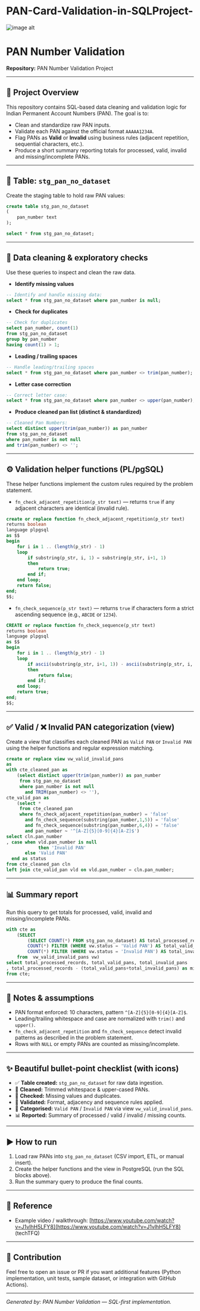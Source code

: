 # PAN-Card-Validation-in-SQLProject-

![image alt]([https://github.com/Gulshankr007/Music-Store-Analysis-Sql/blob/bf9a5f66d90ee13380513056e6c0e1410b2a8070/MusicDatabaseSchema.png](https://github.com/Gulshankr007/PAN-Card-Validation-in-SQLProject-/blob/da4c186e0f597462b7def70c0acb16afd48cbb77/pan%20project%20.png))

# PAN Number Validation

**Repository:** PAN Number Validation Project

---

## 📌 Project Overview

This repository contains SQL-based data cleaning and validation logic for Indian Permanent Account Numbers (PAN). The goal is to:

* Clean and standardize raw PAN inputs.
* Validate each PAN against the official format `AAAAA1234A`.
* Flag PANs as **Valid** or **Invalid** using business rules (adjacent repetition, sequential characters, etc.).
* Produce a short summary reporting totals for processed, valid, invalid and missing/incomplete PANs.

---

## 🔧 Table: `stg_pan_no_dataset`

Create the staging table to hold raw PAN values:

```sql
create table stg_pan_no_dataset
(
    pan_number text
);

select * from stg_pan_no_dataset;
```

---

## 🧹 Data cleaning & exploratory checks

Use these queries to inspect and clean the raw data.

* **Identify missing values**

```sql
-- Identify and handle missing data:
select * from stg_pan_no_dataset where pan_number is null;
```

* **Check for duplicates**

```sql
-- Check for duplicates
select pan_number, count(1)
from stg_pan_no_dataset
group by pan_number
having count(1) > 1;
```

* **Leading / trailing spaces**

```sql
-- Handle leading/trailing spaces
select * from stg_pan_no_dataset where pan_number <> trim(pan_number);
```

* **Letter case correction**

```sql
-- Correct letter case:
select * from stg_pan_no_dataset where pan_number <> upper(pan_number);
```

* **Produce cleaned pan list (distinct & standardized)**

```sql
-- Cleaned Pan Numbers:
select distinct upper(trim(pan_number)) as pan_number
from stg_pan_no_dataset
where pan_number is not null
and trim(pan_number) <> '';
```

---

## ⚙️ Validation helper functions (PL/pgSQL)

These helper functions implement the custom rules required by the problem statement.

* `fn_check_adjacent_repetition(p_str text)` — returns `true` if any adjacent characters are identical (invalid rule).

```sql
create or replace function fn_check_adjacent_repetition(p_str text)
returns boolean
language plpgsql
as $$
begin
    for i in 1 .. (length(p_str) - 1)
    loop
        if substring(p_str, i, 1) = substring(p_str, i+1, 1)
        then
            return true;
        end if;
    end loop;
    return false;
end;
$$;
```

* `fn_check_sequence(p_str text)` — returns `true` if characters form a strict ascending sequence (e.g., `ABCDE` or `1234`).

```sql
CREATE or replace function fn_check_sequence(p_str text)
returns boolean
language plpgsql
as $$
begin
    for i in 1 .. (length(p_str) - 1)
    loop
        if ascii(substring(p_str, i+1, 1)) - ascii(substring(p_str, i, 1)) <> 1
        then
            return false;
        end if;
    end loop;
    return true;
end;
$$;
```

---

## ✅ Valid / ❌ Invalid PAN categorization (view)

Create a view that classifies each cleaned PAN as `Valid PAN` or `Invalid PAN` using the helper functions and regular expression matching.

```sql
create or replace view vw_valid_invalid_pans
as
with cte_cleaned_pan as
    (select distinct upper(trim(pan_number)) as pan_number
     from stg_pan_no_dataset
     where pan_number is not null
       and TRIM(pan_number) <> ''),
cte_valid_pan as
    (select *
     from cte_cleaned_pan
     where fn_check_adjacent_repetition(pan_number) = 'false'
       and fn_check_sequence(substring(pan_number,1,5)) = 'false'
       and fn_check_sequence(substring(pan_number,6,4)) = 'false'
       and pan_number ~ '^[A-Z]{5}[0-9]{4}[A-Z]$')
select cln.pan_number
, case when vld.pan_number is null
            then 'Invalid PAN'
       else 'Valid PAN'
  end as status
from cte_cleaned_pan cln
left join cte_valid_pan vld on vld.pan_number = cln.pan_number;
```

---

## 📊 Summary report

Run this query to get totals for processed, valid, invalid and missing/incomplete PANs.

```sql
with cte as
    (SELECT
        (SELECT COUNT(*) FROM stg_pan_no_dataset) AS total_processed_records,
        COUNT(*) FILTER (WHERE vw.status = 'Valid PAN') AS total_valid_pans,
        COUNT(*) FILTER (WHERE vw.status = 'Invalid PAN') AS total_invalid_pans
    from  vw_valid_invalid_pans vw)
select total_processed_records, total_valid_pans, total_invalid_pans
, total_processed_records - (total_valid_pans+total_invalid_pans) as missing_incomplete_PANS
from cte;
```

---

## 📝 Notes & assumptions

* PAN format enforced: 10 characters, pattern `^[A-Z]{5}[0-9]{4}[A-Z]$`.
* Leading/trailing whitespace and case are normalized with `trim()` and `upper()`.
* `fn_check_adjacent_repetition` and `fn_check_sequence` detect invalid patterns as described in the problem statement.
* Rows with `NULL` or empty PANs are counted as missing/incomplete.

---

## ✨ Beautiful bullet-point checklist (with icons)

* ✅ **Table created:** `stg_pan_no_dataset` for raw data ingestion.
* 🧼 **Cleaned:** Trimmed whitespace & upper-cased PANs.
* 🔎 **Checked:** Missing values and duplicates.
* 🧩 **Validated:** Format, adjacency and sequence rules applied.
* 📑 **Categorised:** `Valid PAN` / `Invalid PAN` via view `vw_valid_invalid_pans`.
* 📊 **Reported:** Summary of processed / valid / invalid / missing counts.

---

## ▶️ How to run

1. Load raw PANs into `stg_pan_no_dataset` (CSV import, ETL, or manual insert).
2. Create the helper functions and the view in PostgreSQL (run the SQL blocks above).
3. Run the summary query to produce the final counts.

---

## 🎥 Reference

* Example video / walkthrough: [https://www.youtube.com/watch?v=J1vlhH5LFY8](https://www.youtube.com/watch?v=J1vlhH5LFY8) (techTFQ)

---

## 🧩 Contribution

Feel free to open an issue or PR if you want additional features (Python implementation, unit tests, sample dataset, or integration with GitHub Actions).

---

*Generated by: PAN Number Validation — SQL-first implementation.*
